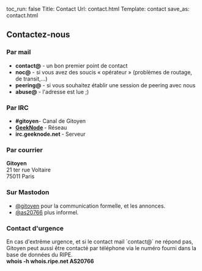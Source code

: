 toc_run: false
Title: Contact
Url: contact.html
Template: contact
save_as: contact.html


<h2>Contactez-nous</h2>



<h3>Par mail</h3>
<div class="row">
<section class="mails">
	<ul>
		<li> <strong>contact@</strong> - un bon premier point de contact</li>
		<li> <strong>noc@</strong> - si vous avez des soucis « opérateur » (problèmes de routage, de transit,…)</li>
		<li> <strong>peering@</strong> - si vous souhaitez établir une session de peering avec nous </li>
		<li> <strong>abuse@</strong> - l'adresse est lue ;)</li>
	</ul>
</section>
</div>


<h3>Par IRC</h3>
<div class="row">
<section class="irc">
	<ul>
	<li><strong>#gitoyen</strong>- Canal de Gitoyen</li>
	<li><strong><a href="http://geeknode.net">GeekNode</a> </strong>- Réseau</li>
	<li><strong>irc.geeknode.net </strong>- Serveur</li>
	</ul>
</section>
</div>


<h3>Par courrier</h3>
<div class="row">
<section class="courrier">
	<p class="adresse">
	    <strong>Gitoyen<br></strong>
	    21 ter rue Voltaire<br>
	    75011 Paris
	</p>
</section>
</div>


<h3>Sur Mastodon</h3>
<div class="row">
<section class="cpt-mastodon">
	<ul>
		<li><a href="https://mamot.fr/@gitoyen">@gitoyen</a> pour la communication formelle, et les annonces.</li>
		<li><a href="https://mstdn.fr/@as20766">@as20766</a> plus informel.</li>
	</ul>
</section>
</div>


<h3>Contact d'urgence</h3>
<div class="row">
<section class="urgence">
	En cas d'extrême urgence, et si le contact mail `contact@` ne répond pas,
	Gitoyen peut aussi être contacté par téléphone via le numéro fourni dans la
	base de données du RIPE.<br>
	<strong>whois -h whois.ripe.net AS20766</strong>
</section>
</div>
